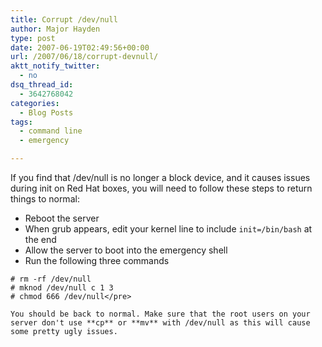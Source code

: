 ```yaml
---
title: Corrupt /dev/null
author: Major Hayden
type: post
date: 2007-06-19T02:49:56+00:00
url: /2007/06/18/corrupt-devnull/
aktt_notify_twitter:
  - no
dsq_thread_id:
  - 3642768042
categories:
  - Blog Posts
tags:
  - command line
  - emergency

---
```

If you find that /dev/null is no longer a block device, and it causes issues during init on Red Hat boxes, you will need to follow these steps to return things to normal:

  * Reboot the server
  * When grub appears, edit your kernel line to include `init=/bin/bash` at the end
  * Allow the server to boot into the emergency shell
  * Run the following three commands

```
# rm -rf /dev/null
# mknod /dev/null c 1 3
# chmod 666 /dev/null</pre>

You should be back to normal. Make sure that the root users on your server don't use **cp** or **mv** with /dev/null as this will cause some pretty ugly issues.

